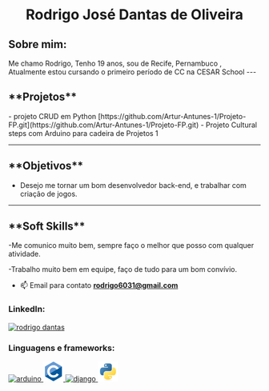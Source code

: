 <h1 align="center">Rodrigo José Dantas de Oliveira </h1>
<h2> Sobre mim: </h2>
Me chamo Rodrigo, Tenho 19 anos, sou de Recife, Pernambuco , Atualmente estou cursando o primeiro período de CC na CESAR School
---

<h2> **Projetos** </h2>
- projeto CRUD em Python [https://github.com/Artur-Antunes-1/Projeto-FP.git](https://github.com/Artur-Antunes-1/Projeto-FP.git)
- Projeto Cultural steps com Arduino para cadeira de Projetos 1

---


<h2> **Objetivos** </h2>

- Desejo me tornar um bom desenvolvedor back-end, e trabalhar com criação de jogos.

---

<h2> **Soft Skills** </h2>

-Me comunico muito bem, sempre faço o melhor que posso com qualquer atividade.

-Trabalho muito bem em equipe, faço de tudo para um bom convívio.


- 📫 Email para contato **rodrigo6031@gmail.com**

<h3 align="left">LinkedIn:</h3>
<p align="left">
<a href="https://linkedin.com/in/rodrigo dantas" target="blank"><img align="center" src="https://raw.githubusercontent.com/rahuldkjain/github-profile-readme-generator/master/src/images/icons/Social/linked-in-alt.svg" alt="rodrigo dantas" height="30" width="40" /></a>
</p>

<h3 align="left">Linguagens e frameworks:</h3>
<p align="left"> <a href="https://www.arduino.cc/" target="_blank" rel="noreferrer"> <img src="https://cdn.worldvectorlogo.com/logos/arduino-1.svg" alt="arduino" width="40" height="40"/> </a> <a href="https://www.cprogramming.com/" target="_blank" rel="noreferrer"> <img src="https://raw.githubusercontent.com/devicons/devicon/master/icons/c/c-original.svg" alt="c" width="40" height="40"/> </a> <a href="https://www.djangoproject.com/" target="_blank" rel="noreferrer"> <img src="https://cdn.worldvectorlogo.com/logos/django.svg" alt="django" width="40" height="40"/> </a> <a href="https://www.python.org" target="_blank" rel="noreferrer"> <img src="https://raw.githubusercontent.com/devicons/devicon/master/icons/python/python-original.svg" alt="python" width="40" height="40"/> </a> </p>
